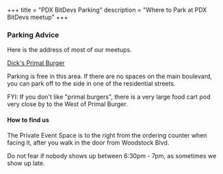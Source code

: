 +++
title = "PDX BitDevs Parking"
description = "Where to Park at PDX BitDevs meetup"
+++

### Parking Advice

Here is the address of most of our meetups.

[Dick's Primal Burger](https://www.google.com/maps/search/?api=1&query=4905+SE+Woodstock+Blvd,+Portland,+OR)

Parking is free in this area.   If there are no spaces on the main boulevard, you can park off to the side in one of the residential streets.

FYI:  If you don't like "primal burgers", there is a very large food cart pod very close by to the West of Primal Burger.

#### How to find us

The Private Event Space is to the right from the ordering counter when facing it, after you walk in the door from Woodstock Blvd.

Do not fear if nobody shows up between 6:30pm - 7pm, as sometimes we show up late.

<br><br>

